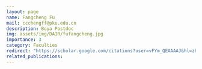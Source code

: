 ```yaml
---
layout: page
name: Fangcheng Fu
mail: ccchengff@pku.edu.cn
description: Boya Postdoc
img: assets/img/DAIR/fufangcheng.jpg
importance: 3
category: Faculties
redirect: "https://scholar.google.com/citations?user=vFYm_QEAAAAJ&hl=zh-CN"
related_publications: 
---
```

